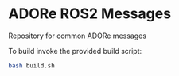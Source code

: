 # ADORe ROS2 Messages

Repository for common ADORe messages

To build invoke the provided build script:
```bash
bash build.sh
```
